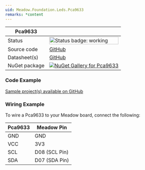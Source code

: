 ```yaml
---
uid: Meadow.Foundation.Leds.Pca9633
remarks: *content
---
```


| Pca9633 | |
|--------|--------|
| Status | <img src="https://img.shields.io/badge/Working-brightgreen" style="width: auto; height: -webkit-fill-available;" alt="Status badge: working" /> |
| Source code | [GitHub](https://github.com/WildernessLabs/Meadow.Foundation/tree/main/Source/Meadow.Foundation.Peripherals/Leds.Pca9633) |
| Datasheet(s) | [GitHub](https://github.com/WildernessLabs/Meadow.Foundation/tree/main/Source/Meadow.Foundation.Peripherals/Leds.Pca9633/Datasheet) |
| NuGet package | <a href="https://www.nuget.org/packages/Meadow.Foundation.Leds.Pca9633/" target="_blank"><img src="https://img.shields.io/nuget/v/Meadow.Foundation.Leds.Pca9633.svg?label=Meadow.Foundation.Leds.Pca9633" alt="NuGet Gallery for Pca9633" /></a> |

### Code Example

[Sample project(s) available on GitHub](https://github.com/WildernessLabs/Meadow.Foundation/tree/main/Source/Meadow.Foundation.Peripherals/Leds.Pca9633/Samples/Pca9633_Sample)

### Wiring Example

To wire a Pca9633 to your Meadow board, connect the following:

| Pca9633  | Meadow Pin    |
|---------|---------------|
| GND     | GND           |
| VCC     | 3V3           |
| SCL     | D08 (SCL Pin) |
| SDA     | D07 (SDA Pin) |
